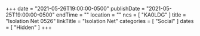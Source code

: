 +++
date = "2021-05-26T19:00:00-0500"
publishDate = "2021-05-25T19:00:00-0500"
endTime = ""
location = ""
ncs = [ "KA0LDG" ]
title = "Isolation Net 0526"
linkTitle = "Isolation Net"
categories = [ "Social" ]
dates = [ "Hidden" ]
+++
